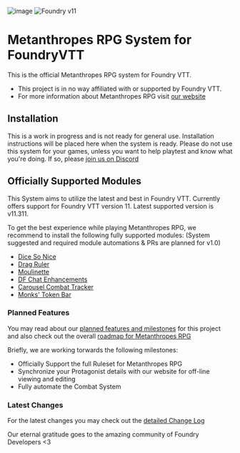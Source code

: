 ![image](https://content.invisioncic.com/e290497/monthly_2022_12/01.jpg.10f501a62b5254cef6f04d9f87c8b52d.jpg)
![Foundry v11](https://img.shields.io/badge/foundry-v11-green)

# Metanthropes RPG System for FoundryVTT

This is the official Metanthropes RPG system for Foundry VTT.

-   This project is in no way affiliated with or supported by Foundry VTT.
-   For more information about Metanthropes RPG visit [our website](https://metanthropes.com)

## Installation

This is a work in progress and is not ready for general use. Installation instructions will be placed here when the system is ready. Please do not use this system for your games, unless you want to help playtest and know what you're doing. If so, please [join us on Discord](https://metanthropes.com/discord)

## Officially Supported Modules

This System aims to utilize the latest and best in Foundry VTT. Currently offers support for Foundry VTT version 11. Latest supported version is v11.311.

To get the best experience while playing Metanthropes RPG, we recommend to install the following fully supported modules: (System suggested and required module automations & PRs are planned for v1.0)

-   [Dice So Nice](https://foundryvtt.com/packages/dice-so-nice)
-   [Drag Ruler](https://foundryvtt.com/packages/drag-ruler)
-   [Moulinette](https://foundryvtt.com/packages/moulinette-core)
-   [DF Chat Enhancements](https://foundryvtt.com/packages/df-chat-enhance)
-   [Carousel Combat Tracker](https://foundryvtt.com/packages/package/combat-tracker-dock)
-   [Monks' Token Bar](https://foundryvtt.com/packages/monks-tokenbar)

### Planned Features

You may read about our [planned features and milestones](https://github.com/Legitamine/metanthropes-system/projects?query=is%3Aopen) for this project and also check out the overall [roadmap for Metanthropes RPG](https://www.metanthropes.com/stratagem/projects/1-metanthropes-roadmap/)

Briefly, we are working torwards the following milestones:

-   Officially Support the full Ruleset for Metanthropes RPG
-   Synchronize your Protagonist details with our website for off-line viewing and editing
-   Fully automate the Combat System

### Latest Changes

For the latest changes you may check out the [detailed Change Log](https://github.com/Legitamine/metanthropes-system/blob/stable/CHANGELOG.md)

Our eternal gratitude goes to the amazing community of Foundry Developers <3
